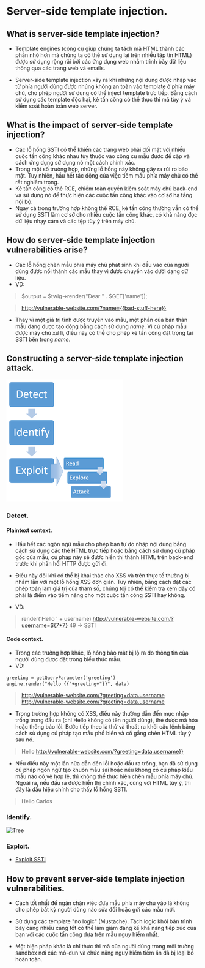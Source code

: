 # Server-side template injection.

## What is server-side template injection?

- Template engines (công cụ giúp chúng ta tách mã HTML thành các phần nhỏ hơn mà chúng ta có thể sử dụng lại trên nhiều tập tin HTML) được sử dụng rộng rãi bởi các ứng dụng web nhằm trình bày dữ liệu thông qua các trang web và emails.

- Server-side template injection xảy ra khi những nội dung được nhập vào từ phía người dùng được nhúng không an toàn vào template ở phía máy chủ, cho phép người sử dụng có thể inject template trực tiếp. Bằng cách sử dụng các template độc hại, kẻ tấn công có thể thực thi mã tùy ý và kiểm soát hoàn toàn web server.

## What is the impact of server-side template injection?

- Các lỗ hổng SSTI có thể khiến các trang web phải đối mặt với nhiều cuộc tấn công khác nhau tùy thuộc vào công cụ mẫu được đề cập và cách ứng dụng sử dụng nó một cách chính xác. 
- Trong một số trường hợp, những lỗ hổng này không gây ra rủi ro bảo mật. Tuy nhiên, hầu hết tác động của việc tiêm mẫu phía máy chủ có thể rất nghiêm trọng.
- Kẻ tấn công có thể RCE, chiếm toàn quyền kiểm soát máy chủ back-end và sử dụng nó để thực hiện các cuộc tấn công khác vào cơ sở hạ tầng nội bộ.
- Ngay cả trong trường hợp không thể RCE, kẻ tấn công thường vẫn có thể sử dụng SSTI làm cơ sở cho nhiều cuộc tấn công khác, có khả năng đọc dữ liệu nhạy cảm và các tệp tùy ý trên máy chủ.

## How do server-side template injection vulnerabilities arise?

- Các lỗ hổng chèn mẫu phía máy chủ phát sinh khi đầu vào của người dùng được nối thành các mẫu thay vì được chuyển vào dưới dạng dữ liệu.
- VD:

> $output = $twig->render("Dear " . $GET['name']);

> http://vulnerable-website.com/?name={{bad-stuff-here}}

- Thay vì một giá trị tĩnh được truyền vào mẫu, một phần của bản thân mẫu đang được tạo động bằng cách sử dụng *name*. Vì cú pháp mẫu được máy chủ xử lí, điều này có thể cho phép kẻ tấn công đặt trọng tải SSTI bên trong *name*.

## Constructing a server-side template injection attack.

![SSTI](img/ssti.png)

### Detect.

#### Plaintext context.

- Hầu hết các ngôn ngữ mẫu cho phép bạn tự do nhập nội dung bằng cách sử dụng các thẻ HTML trực tiếp hoặc bằng cách sử dụng cú pháp gốc của mẫu, cú pháp này sẽ được hiển thị thành HTML trên back-end trước khi phản hồi HTTP được gửi đi. 

- Điều này đôi khi có thể bị khai thác cho XSS và trên thực tế thường bị nhầm lẫn với một lỗ hổng XSS đơn giản. Tuy nhiên, bằng cách đặt các phép toán làm giá trị của tham số, chúng tôi có thể kiểm tra xem đây có phải là điểm vào tiềm năng cho một cuộc tấn công SSTI hay không.

- VD:

> render('Hello ' + username)
> http://vulnerable-website.com/?username=${7*7}
> 49 -> SSTI

#### Code context.

- Trong các trường hợp khác, lỗ hổng bảo mật bị lộ ra do thông tin của người dùng được đặt trong biểu thức mẫu.
- VD:

```
greeting = getQueryParameter('greeting')
engine.render("Hello {{"+greeting+"}}", data)
```
> http://vulnerable-website.com/?greeting=data.username
> http://vulnerable-website.com/?greeting=data.username<tag>

- Trong trường hợp không có XSS, điều này thường dẫn đến mục nhập trống trong đầu ra (chỉ Hello không có tên người dùng), thẻ được mã hóa hoặc thông báo lỗi. Bước tiếp theo là thử và thoát ra khỏi câu lệnh bằng cách sử dụng cú pháp tạo mẫu phổ biến và cố gắng chèn HTML tùy ý sau nó.

> Hello 
> http://vulnerable-website.com/?greeting=data.username}}<tag>

- Nếu điều này một lần nữa dẫn đến lỗi hoặc đầu ra trống, bạn đã sử dụng cú pháp ngôn ngữ tạo khuôn mẫu sai hoặc nếu không có cú pháp kiểu mẫu nào có vẻ hợp lệ, thì không thể thực hiện chèn mẫu phía máy chủ. Ngoài ra, nếu đầu ra được hiển thị chính xác, cùng với HTML tùy ý, thì đây là dấu hiệu chính cho thấy lỗ hổng SSTI.

> Hello Carlos<tag> 

### Identify.

![Tree](tree.png)

### Exploit.

- [Exploit SSTI](exploit_ssti.md)

## How to prevent server-side template injection vulnerabilities.

- Cách tốt nhất để ngăn chặn việc đưa mẫu phía máy chủ vào là không cho phép bất kỳ người dùng nào sửa đổi hoặc gửi các mẫu mới.

- Sử dụng các template "no logic" (Mustache). Tách logic khỏi bản trình bày càng nhiều càng tốt có thể làm giảm đáng kể khả năng tiếp xúc của bạn với các cuộc tấn công dựa trên mẫu nguy hiểm nhất.

- Một biện pháp khác là chỉ thực thi mã của người dùng trong môi trường sandbox nơi các mô-đun và chức năng nguy hiểm tiềm ẩn đã bị loại bỏ hoàn toàn.
